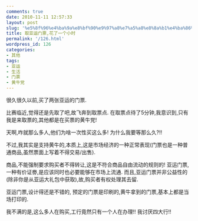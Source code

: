 ```yaml
---
comments: true
date: 2010-11-11 12:57:33
layout: post
slug: '%e5%8f%96%e4%ba%9a%e8%bf%90%e9%97%a8%e7%a5%a8%e8%8a%b1%e4%ba%86%e4%b8%80%e4%b8%aa%e5%b0%8f%e6%97%b6'
title: 取亚运门票,花了一个小时
permalink: '/126.html'
wordpress_id: 126
categories:
- 其他
tags:
- 亚运
- 生活
- 门票
- 黄牛党
---
```


很久很久以前,买了两张亚运的门票.

比赛临近,觉得还是先取了吧,故飞奔到取票点. 在取票点待了5分钟,我意识到,只有我是来取票的,其他都是在买票的黄牛党!

天啊,咋就那么多人,他们为啥一次性买这么多! 为什么我要等那么久?!!

不过,我其实是支持黄牛的,本质上,这是市场经济的一种正常表现(门票也是一种普通商品,虽然票面上写着不得交易/出售).

商品,不能强制要求购买者不得转让,这是不符合商品自由流动的规则的! 亚运门票,一种有价证劵,是应该同时也必要能够在市场上流通. 而且,亚运门票并非公益性的(除非你是从亚运大礼包中获取),故,购买者有权处理其去留.

亚运门票,设计得还是不错的, 预定的门票是印刷的,黄牛拿到的门票,基本上都是当场打印的.

我不满的是,这么多人在购买,工行竟然只有一个人在办理!! 我讨厌四大行!!
